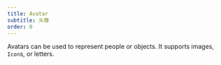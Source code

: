 ```yaml
---
title: Avatar
subtitle: 头像
order: 0
---
```


Avatars can be used to represent people or objects. It supports images, `Icon`s, or letters.

